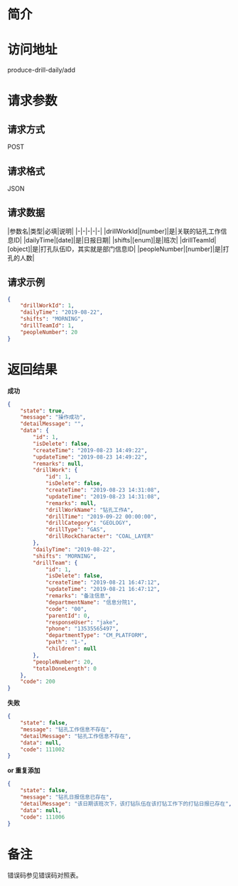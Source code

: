 # 简介

# 访问地址
produce-drill-daily/add

# 请求参数

## 请求方式
POST

## 请求格式
JSON

## 请求数据
|参数名|类型|必填|说明|
|-|-|-|-|-|
|drillWorkId|[number]|是|关联的钻孔工作信息ID|
|dailyTime|[date]|是|日报日期|
|shifts|[enum]|是|班次|
|drillTeamId|[object]|是|打孔队伍ID，其实就是部门信息ID|
|peopleNumber|[number]|是|打孔的人数|

## 请求示例
```json
{
    "drillWorkId": 1,
    "dailyTime": "2019-08-22",
    "shifts": "MORNING",
    "drillTeamId": 1,
    "peopleNumber": 20
}
```

# 返回结果
**成功**
```json
{
    "state": true,
    "message": "操作成功",
    "detailMessage": "",
    "data": {
        "id": 1,
        "isDelete": false,
        "createTime": "2019-08-23 14:49:22",
        "updateTime": "2019-08-23 14:49:22",
        "remarks": null,
        "drillWork": {
            "id": 1,
            "isDelete": false,
            "createTime": "2019-08-23 14:31:08",
            "updateTime": "2019-08-23 14:31:08",
            "remarks": null,
            "drillWorkName": "钻孔工作A",
            "drillTime": "2019-09-22 00:00:00",
            "drillCategory": "GEOLOGY",
            "drillType": "GAS",
            "drillRockCharacter": "COAL_LAYER"
        },
        "dailyTime": "2019-08-22",
        "shifts": "MORNING",
        "drillTeam": {
            "id": 1,
            "isDelete": false,
            "createTime": "2019-08-21 16:47:12",
            "updateTime": "2019-08-21 16:47:12",
            "remarks": "备注信息",
            "departmentName": "信息分院1",
            "code": "00",
            "parentId": 0,
            "responseUser": "jake",
            "phone": "13535565497",
            "departmentType": "CM_PLATFORM",
            "path": "1-",
            "children": null
        },
        "peopleNumber": 20,
        "totalDoneLength": 0
    },
    "code": 200
}
```

**失败**
```json
{
    "state": false,
    "message": "钻孔工作信息不存在",
    "detailMessage": "钻孔工作信息不存在",
    "data": null,
    "code": 111002
}
```

**or 重复添加**
```json
{
    "state": false,
    "message": "钻孔日报信息已存在",
    "detailMessage": "该日期该班次下，该打钻队伍在该打钻工作下的打钻日报已存在",
    "data": null,
    "code": 111006
}
```

# 备注
错误码参见错误码对照表。